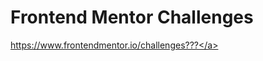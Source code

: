 # Frontend Mentor Challenges

<a href="https://www.frontendmentor.io/challenges" target="_blank">https://www.frontendmentor.io/challenges???</a>
